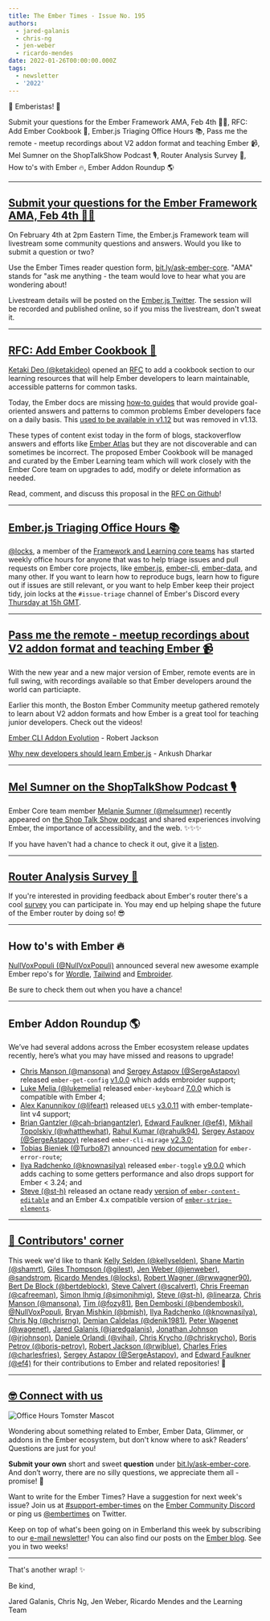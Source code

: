 ```yaml
---
title: The Ember Times - Issue No. 195
authors:
  - jared-galanis
  - chris-ng
  - jen-weber
  - ricardo-mendes
date: 2022-01-26T00:00:00.000Z
tags:
  - newsletter
  - '2022'
---
```


👋 Emberistas! 🐹

Submit your questions for the Ember Framework AMA, Feb 4th 🙋‍♀,
RFC: Add Ember Cookbook 🍳,
Ember.js Triaging Office Hours 📚,
Pass me the remote - meetup recordings about V2 addon format and teaching Ember 📹,
Mel Sumner on the ShopTalkShow Podcast 🎙,
Router Analysis Survey 🚀,
How to's with Ember 🔥,
Ember Addon Roundup 🌎

---

## [Submit your questions for the Ember Framework AMA, Feb 4th 🙋‍♀️](https://bit.ly/ask-ember-core)

On February 4th at 2pm Eastern Time, the Ember.js Framework team will livestream some community questions and answers.
Would you like to submit a question or two?

Use the Ember Times reader question form, <a href="https://bit.ly/ask-ember-core" target="rq">bit.ly/ask-ember-core</a>.
"AMA" stands for "ask me anything - the team would love to hear what you are wondering about!
  
Livestream details will be posted on the [Ember.js Twitter](https://twitter.com/emberjs).
The session will be recorded and published online, so if you miss the livestream, don't sweat it.

---

## [RFC: Add Ember Cookbook 🍳](https://github.com/emberjs/rfcs/pull/786)

[Ketaki Deo (@ketakideo)](https://github.com/ketakideo) opened an [RFC](https://github.com/emberjs/rfcs/pull/786) to add a cookbook section to our learning resources that will help Ember developers to learn maintainable, accessible patterns for common tasks.

Today, the Ember docs are missing [how-to guides](https://documentation.divio.com/how-to-guides/) that would provide goal-oriented answers and patterns to common problems Ember developers face on a daily basis. This [used to be available in v1.12](https://guides.emberjs.com/v1.12.0/cookbook/) but was removed in v1.13.

These types of content exist today in the form of blogs, stackoverflow answers and efforts like [Ember Atlas](https://www.notion.so/emberatlas/The-Ember-Atlas-4094f81c86c34badb4a562ed29414ae1) but they are not discoverable and can sometimes be incorrect. The proposed Ember Cookbook will be managed and curated by the Ember Learning team which will work closely with the Ember Core team on upgrades to add, modify or delete information as needed.

Read, comment, and discuss this proposal in the [RFC on Github](https://github.com/emberjs/rfcs/pull/786)!

---

## [Ember.js Triaging Office Hours 📚](https://discord.com/channels/@me/514450883774382122/936050318259662938)
  
[@locks](https://github.com/locks), a member of the [Framework and Learning core teams](https://emberjs.com/teams/) has started weekly office hours for anyone that was to help triage issues and pull requests on Ember core projects, like [ember.js](https://github.com/emberjs/ember.js/), [ember-cli](https://github.com/ember-cli/ember-cli), [ember-data](https://github.com/emberjs/data), and many other.
If you want to learn how to reproduce bugs, learn how to figure out if issues are still relevant, or you want to help Ember keep their project tidy, join locks at the `#issue-triage` channel of Ember's Discord every [Thursday at 15h GMT](https://meetingzone.app/utc/thursday/1500).
  
---

## [Pass me the remote - meetup recordings about V2 addon format and teaching Ember 📹](https://www.youtube.com/channel/UCfj7cVutJgO1PT78syaRkLg)

With the new year and a new major version of Ember,
remote events are in full swing, with recordings available
so that Ember developers around the world can particiapte.

Earlier this month,
the Boston Ember Community meetup gathered remotely to learn
about V2 addon formats and how Ember is a great tool
for teaching junior developers. Check out the videos!

[Ember CLI Addon Evolution](https://www.youtube.com/watch?v=5m40BCh3BGk) - Robert Jackson

[Why new developers should learn Ember.js](https://www.youtube.com/watch?v=1QoHyJUwZyk) - Ankush Dharkar

---

## [Mel Sumner on the ShopTalkShow Podcast 🎙](https://shoptalkshow.com/499/)

Ember Core team member [Melanie Sumner (@melsumner)](https://github.com/melsumner) recently appeared on [the Shop Talk Show podcast](https://shoptalkshow.com/499/) and shared experiences involving Ember, the importance of accessibility, and the web. ✨✨✨

If you have haven't had a chance to check it out, give it a [listen](https://shoptalkshow.com/499/).

---

## [Router Analysis Survey 🚀](https://twitter.com/melaniersumner/status/1483476954926002182)

If you're interested in providing feedback about Ember's router there's a cool [survey](https://airtable.com/shrtkMbAydgP7ecNK) you can participate in. You may end up helping shape the future of the Ember router by doing so! 😎

---

## How to's with Ember 🔥

[NullVoxPopuli (@NullVoxPopuli)](https://github.com/NullVoxPopuli) announced several new awesome example Ember repo's for [Wordle](https://twitter.com/nullvoxpopuli/status/1485438520604909575), [Tailwind](https://twitter.com/nullvoxpopuli/status/1485438520604909575) and [Embroider](https://twitter.com/nullvoxpopuli/status/1485281759415738372?s=20).

Be sure to check them out when you have a chance!

---

## Ember Addon Roundup 🌎

We’ve had several addons across the Ember ecosystem release updates recently, here’s what you may have missed and reasons to upgrade!

- [Chris Manson (@mansona)](https://github.com/mansona) and [Sergey Astapov (@SergeAstapov)](https://github.com/SergeAstapov) released `ember-get-config` [v1.0.0](https://twitter.com/real_ate/status/1480910700088287239) which adds embroider support;
- [Luke Melia (@lukemelia)](https://github.com/lukemelia) released `ember-keyboard` [7.0.0](https://twitter.com/lukemelia/status/1481002644508397572) which is compatible with Ember 4;
- [Alex Kanunnikov (@lifeart)](https://github.com/lifeart) released `UELS` [v3.0.11](https://github.com/lifeart/vscode-ember/releases/tag/v3.0.11) with ember-template-lint v4 support;
- [Brian Gantzler (@cah-briangantzler)](https://github.com/cah-briangantzler), [Edward Faulkner (@ef4)](https://github.com/ef4), [Mikhail Topolskiy (@whatthewhat)](https://github.com/whatthewhat), [Rahul Kumar (@rahulk94)](https://github.com/rahulk94), [Sergey Astapov (@SergeAstapov)](https://github.com/SergeAstapov) released `ember-cli-mirage` [v2.3.0](https://github.com/miragejs/ember-cli-mirage/releases/tag/v2.3.0);
- [Tobias Bieniek (@Turbo87)](https://github.com/Turbo87) announced [new documentation](https://twitter.com/TobiasBieniek/status/1481664901231910918) for `ember-error-route`;
- [Ilya Radchenko (@knownasilya)](https://github.com/knownasilya) released `ember-toggle` [v9.0.0](https://twitter.com/knownasilya/status/1481436036802793472) which adds caching to some getters performance and also drops support for Ember < 3.24; and
- [Steve (@st-h)](https://github.com/st-h) released an octane ready [version of `ember-content-editable`](https://discord.com/channels/480462759797063690/480499624663056390/931947161476825118) and an Ember 4.x compatible version of [`ember-stripe-elements`](https://www.npmjs.com/package/@adopted-ember-addons/ember-stripe-elements).

---

## [👏 Contributors' corner](https://guides.emberjs.com/release/contributing/repositories/)

<p>This week we'd like to thank <a href="https://github.com/kellyselden" rel="noopener noreferrer" target="_blank">Kelly Selden (@kellyselden)</a>, <a href="https://github.com/shamrt" rel="noopener noreferrer" target="_blank">Shane Martin (@shamrt)</a>, <a href="https://github.com/gilest" rel="noopener noreferrer" target="_blank">Giles Thompson (@gilest)</a>, <a href="https://github.com/jenweber" rel="noopener noreferrer" target="_blank">Jen Weber (@jenweber)</a>, <a href="https://github.com/sandstrom" rel="noopener noreferrer" target="_blank">@sandstrom</a>, <a href="https://github.com/locks" rel="noopener noreferrer" target="_blank">Ricardo Mendes (@locks)</a>, <a href="https://github.com/rwwagner90" rel="noopener noreferrer" target="_blank">Robert Wagner (@rwwagner90)</a>, <a href="https://github.com/bertdeblock" rel="noopener noreferrer" target="_blank">Bert De Block (@bertdeblock)</a>, <a href="https://github.com/scalvert" rel="noopener noreferrer" target="_blank">Steve Calvert (@scalvert)</a>, <a href="https://github.com/cafreeman" rel="noopener noreferrer" target="_blank">Chris Freeman (@cafreeman)</a>, <a href="https://github.com/simonihmig" rel="noopener noreferrer" target="_blank">Simon Ihmig (@simonihmig)</a>, <a href="https://github.com/st-h" rel="noopener noreferrer" target="_blank">Steve (@st-h)</a>, <a href="https://github.com/linearza" rel="noopener noreferrer" target="_blank">@linearza</a>, <a href="https://github.com/mansona" rel="noopener noreferrer" target="_blank">Chris Manson (@mansona)</a>, <a href="https://github.com/fozy81" rel="noopener noreferrer" target="_blank">Tim (@fozy81)</a>, <a href="https://github.com/bendemboski" rel="noopener noreferrer" target="_blank">Ben Demboski (@bendemboski)</a>, <a href="https://github.com/NullVoxPopuli" rel="noopener noreferrer" target="_blank">@NullVoxPopuli</a>, <a href="https://github.com/bmish" rel="noopener noreferrer" target="_blank">Bryan Mishkin (@bmish)</a>, <a href="https://github.com/knownasilya" rel="noopener noreferrer" target="_blank">Ilya Radchenko (@knownasilya)</a>, <a href="https://github.com/chrisrng" rel="noopener noreferrer" target="_blank">Chris Ng (@chrisrng)</a>, <a href="https://github.com/denik1981" rel="noopener noreferrer" target="_blank">Demian Caldelas (@denik1981)</a>, <a href="https://github.com/wagenet" rel="noopener noreferrer" target="_blank">Peter Wagenet (@wagenet)</a>, <a href="https://github.com/jaredgalanis" rel="noopener noreferrer" target="_blank">Jared Galanis (@jaredgalanis)</a>, <a href="https://github.com/jrjohnson" rel="noopener noreferrer" target="_blank">Jonathan Johnson (@jrjohnson)</a>, <a href="https://github.com/vihai" rel="noopener noreferrer" target="_blank">Daniele Orlandi (@vihai)</a>, <a href="https://github.com/chriskrycho" rel="noopener noreferrer" target="_blank">Chris Krycho (@chriskrycho)</a>, <a href="https://github.com/boris-petrov" rel="noopener noreferrer" target="_blank">Boris Petrov (@boris-petrov)</a>, <a href="https://github.com/rwjblue" rel="noopener noreferrer" target="_blank">Robert Jackson (@rwjblue)</a>, <a href="https://github.com/charlesfries" rel="noopener noreferrer" target="_blank">Charles Fries (@charlesfries)</a>, <a href="https://github.com/SergeAstapov" rel="noopener noreferrer" target="_blank">Sergey Astapov (@SergeAstapov)</a>, and <a href="https://github.com/ef4" rel="noopener noreferrer" target="_blank">Edward Faulkner (@ef4)</a>  for their contributions to Ember and related repositories! 💖</p>

---

## [🤓 Connect with us](https://docs.google.com/forms/d/e/1FAIpQLScqu7Lw_9cIkRtAiXKitgkAo4xX_pV1pdCfMJgIr6Py1V-9Og/viewform)

<div class="blog-row">
  <img class="float-right small transparent padded" alt="Office Hours Tomster Mascot" title="Readers' Questions" src="/images/tomsters/officehours.png" />

  <p>Wondering about something related to Ember, Ember Data, Glimmer, or addons in the Ember ecosystem, but don't know where to ask? Readers’ Questions are just for you!</p>

  <p><strong>Submit your own</strong> short and sweet <strong>question</strong> under <a href="https://bit.ly/ask-ember-core" target="rq">bit.ly/ask-ember-core</a>. And don’t worry, there are no silly questions, we appreciate them all - promise! 🤞</p>

  <p>Want to write for the Ember Times? Have a suggestion for next week's issue? Join us at <a href="https://discordapp.com/channels/480462759797063690/485450546887786506">#support-ember-times</a> on the <a href="https://discord.gg/emberjs">Ember Community Discord</a> or ping us <a href="https://twitter.com/embertimes">@embertimes</a> on Twitter.</p>

  <p>Keep on top of what's been going on in Emberland this week by subscribing to our <a href="https://embertimes.substack.com/">e-mail newsletter</a>! You can also find our posts on the <a href="https://blog.emberjs.com/tag/newsletter">Ember blog</a>. See you in two weeks!</p>
</div>

---

That's another wrap! ✨

Be kind,

Jared Galanis, Chris Ng, Jen Weber, Ricardo Mendes and the Learning Team
